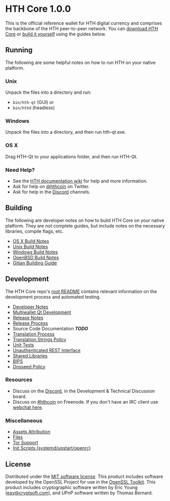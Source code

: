 HTH Core 1.0.0
=====================

This is the official reference wallet for HTH digital currency and comprises the backbone of the HTH peer-to-peer network. You can [download HTH Core](https://github.com/HTHcoin/HTH/releases/latest) or [build it yourself](#building) using the guides below.

Running
---------------------
The following are some helpful notes on how to run HTH on your native platform.

### Unix

Unpack the files into a directory and run:

- `bin/hth-qt` (GUI) or
- `bin/hthd` (headless)

### Windows

Unpack the files into a directory, and then run hth-qt.exe.

### OS X

Drag HTH-Qt to your applications folder, and then run HTH-Qt.

### Need Help?

* See the [HTH documentation wiki](https://hthcoin.wiki/index.php/Main_Page)
for help and more information.
* Ask for help on [@hthcoin](https://twitter.com/HTHCoin) on Twitter. 
* Ask for help in the [Discord](https://discord.gg/eUKyUbB) channels.

Building
---------------------
The following are developer notes on how to build HTH Core on your native platform. They are not complete guides, but include notes on the necessary libraries, compile flags, etc.

- [OS X Build Notes](build-osx.md)
- [Unix Build Notes](build-unix.md)
- [Windows Build Notes](build-windows.md)
- [OpenBSD Build Notes](build-openbsd.md)
- [Gitian Building Guide](gitian-building.md)

Development
---------------------
The HTH Core repo's [root README](/README.md) contains relevant information on the development process and automated testing.

- [Developer Notes](developer-notes.md)
- [Multiwallet Qt Development](multiwallet-qt.md)
- [Release Notes](release-notes.md)
- [Release Process](release-process.md)
- Source Code Documentation ***TODO***
- [Translation Process](translation_process.md)
- [Translation Strings Policy](translation_strings_policy.md)
- [Unit Tests](unit-tests.md)
- [Unauthenticated REST Interface](REST-interface.md)
- [Shared Libraries](shared-libraries.md)
- [BIPS](bips.md)
- [Dnsseed Policy](dnsseed-policy.md)

### Resources
* Discuss on the [Discord](https://discord.gg/eUKyUbB), in the Development & Technical Discussion board.
* Discuss on [#hthcoin](http://webchat.freenode.net/?channels=hthcoin) on Freenode. If you don't have an IRC client use [webchat here](http://webchat.freenode.net/?channels=hthcoin).

### Miscellaneous
- [Assets Attribution](assets-attribution.md)
- [Files](files.md)
- [Tor Support](tor.md)
- [Init Scripts (systemd/upstart/openrc)](init.md)

License
---------------------
Distributed under the [MIT software license](http://www.opensource.org/licenses/mit-license.php).
This product includes software developed by the OpenSSL Project for use in the [OpenSSL Toolkit](https://www.openssl.org/). This product includes
cryptographic software written by Eric Young ([eay@cryptsoft.com](mailto:eay@cryptsoft.com)), and UPnP software written by Thomas Bernard.
